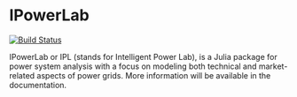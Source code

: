 # IPowerLab

[![Build Status](https://github.com/BaselMorsy/IPowerLab.jl/actions/workflows/CI.yml/badge.svg?branch=master)](https://github.com/BaselMorsy/IPowerLab.jl/actions/workflows/CI.yml?query=branch%3Amaster)

IPowerLab or IPL (stands for Intelligent Power Lab), is a Julia package for power system analysis with a focus on modeling both technical and market-related aspects of power grids. More information will be available in the documentation.
